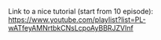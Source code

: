 Link to a nice tutorial (start from 10 episode): https://www.youtube.com/playlist?list=PL-wATfeyAMNrtbkCNsLcpoAyBBRJZVlnf
